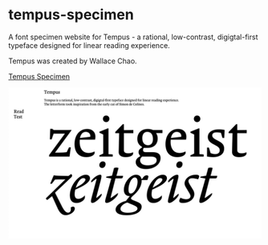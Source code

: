 # tempus-specimen

A font specimen website for Tempus - a rational, low-contrast, digigtal-first typeface designed for linear reading experience.

Tempus was created by Wallace Chao.

[Tempus Specimen](https://stkao05.github.io/tempus)

![screenshot](/screenshot.png?raw=true "website screenshot")
